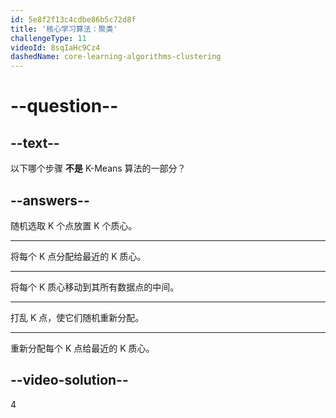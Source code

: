 ```yaml
---
id: 5e8f2f13c4cdbe86b5c72d8f
title: '核心学习算法：聚类'
challengeType: 11
videoId: 8sqIaHc9Cz4
dashedName: core-learning-algorithms-clustering
---
```


# --question--

## --text--

以下哪个步骤 **不是** K-Means 算法的一部分？

## --answers--

随机选取 K 个点放置 K 个质心。

---

将每个 K 点分配给最近的 K 质心。

---

将每个 K 质心移动到其所有数据点的中间。

---

打乱 K 点，使它们随机重新分配。

---

重新分配每个 K 点给最近的 K 质心。

## --video-solution--

4

